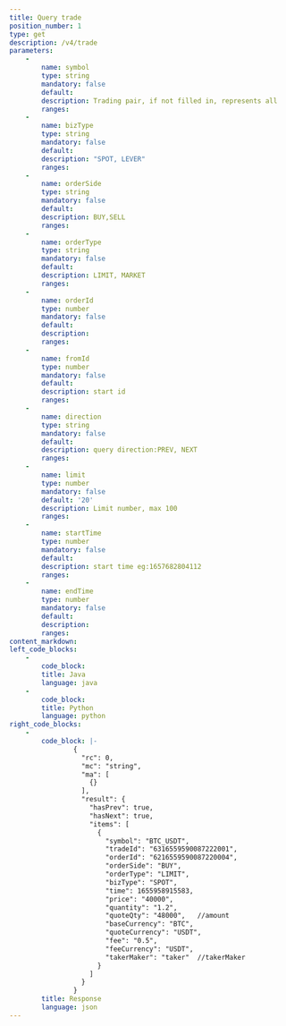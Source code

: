 ```yaml
---
title: Query trade
position_number: 1
type: get
description: /v4/trade
parameters:
    -
        name: symbol
        type: string
        mandatory: false
        default:
        description: Trading pair, if not filled in, represents all
        ranges:
    -
        name: bizType
        type: string
        mandatory: false
        default:
        description: "SPOT, LEVER"
        ranges:
    -
        name: orderSide
        type: string
        mandatory: false
        default:
        description: BUY,SELL
        ranges:
    -
        name: orderType
        type: string
        mandatory: false
        default:
        description: LIMIT, MARKET
        ranges:
    -
        name: orderId
        type: number
        mandatory: false
        default:
        description: 
        ranges:
    -
        name: fromId
        type: number
        mandatory: false
        default:
        description: start id
        ranges:
    -
        name: direction
        type: string
        mandatory: false
        default:
        description: query direction:PREV, NEXT
        ranges:
    -
        name: limit
        type: number
        mandatory: false
        default: '20'
        description: Limit number, max 100
        ranges:
    -
        name: startTime
        type: number
        mandatory: false
        default:
        description: start time eg:1657682804112
        ranges:
    -
        name: endTime
        type: number
        mandatory: false
        default:
        description: 
        ranges:
content_markdown:
left_code_blocks:
    -
        code_block:
        title: Java
        language: java
    -
        code_block:
        title: Python
        language: python
right_code_blocks:
    -
        code_block: |-
                {
                  "rc": 0,
                  "mc": "string",
                  "ma": [
                    {}
                  ],
                  "result": {
                    "hasPrev": true,
                    "hasNext": true,
                    "items": [
                      {
                        "symbol": "BTC_USDT",  
                        "tradeId": "6316559590087222001",  
                        "orderId": "6216559590087220004",  
                        "orderSide": "BUY",    
                        "orderType": "LIMIT",  
                        "bizType": "SPOT",    
                        "time": 1655958915583,  
                        "price": "40000",     
                        "quantity": "1.2",    
                        "quoteQty": "48000",   //amount
                        "baseCurrency": "BTC",  
                        "quoteCurrency": "USDT",  
                        "fee": "0.5",   
                        "feeCurrency": "USDT", 
                        "takerMaker": "taker"  //takerMaker
                      }
                    ]
                  }
                }
        title: Response
        language: json
---
```


